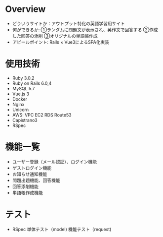 # Overview

* どういうサイトか：アウトプット特化の英語学習用サイト
* 何ができるか: ①ランダムに問題文が表示され、英作文で回答する
②作成した回答の添削
③オリジナルの単語帳作成
* アピールポイント: Rails × Vue3によるSPA化実装

# 使用技術

* Ruby 3.0.2
* Ruby on Rails 6.0,4
* MySQL 5.7
* Vue.js 3
* Docker
* Nginx
* Unicorn
* AWS:
    VPC
    EC2
    RDS
    Route53
* Capistrano3
* RSpec

# 機能一覧
* ユーザー登録（メール認証）、ログイン機能
* ゲストログイン機能
* お知らせ通知機能
* 問題出題機能、回答機能
* 回答添削機能
* 単語帳作成機能

# テスト

* RSpec 単体テスト（model)
        機能テスト（request)

